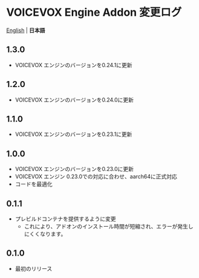 # VOICEVOX Engine Addon 変更ログ
[English](/voicevox_engine_addon/CHANGELOG.md) | **日本語**

## 1.3.0
- VOICEVOX エンジンのバージョンを0.24.1に更新

## 1.2.0
- VOICEVOX エンジンのバージョンを0.24.0に更新

## 1.1.0
- VOICEVOX エンジンのバージョンを0.23.1に更新

## 1.0.0
- VOICEVOX エンジンのバージョンを0.23.0に更新
- VOICEVOX エンジン 0.23.0での対応に合わせ、aarch64に正式対応
- コードを最適化

## 0.1.1
- プレビルドコンテナを提供するように変更
  - これにより、アドオンのインストール時間が短縮され、エラーが発生しにくくなります。

## 0.1.0
- 最初のリリース